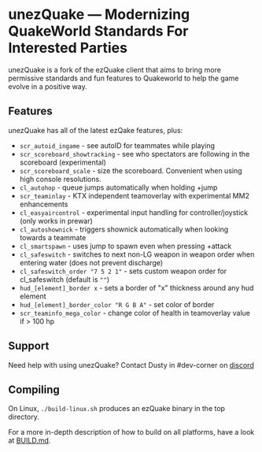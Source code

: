 # unezQuake — Modernizing QuakeWorld Standards For Interested Parties
unezQuake is a fork of the ezQuake client that aims to bring more permissive standards and fun features to Quakeworld to help the game evolve in a positive way.

## Features
unezQuake has all of the latest ezQake features, plus:

 * `scr_autoid_ingame` - see autoID for teammates while playing  
 * `scr_scoreboard_showtracking` - see who spectators are following in the scoreboard (experimental)
 * `scr_scoreboard_scale` - size the scoreboard. Convenient when using high console resolutions.
 * `cl_autohop` - queue jumps automatically when holding +jump
 * `scr_teaminlay` - KTX independent teamoverlay with experimental MM2 enhancements
 * `cl_easyaircontrol` - experimental input handling for controller/joystick (only works in prewar)
 * `cl_autoshownick` - triggers shownick automatically when looking towards a teammate  
 * `cl_smartspawn` - uses jump to spawn even when pressing +attack  
 * `cl_safeswitch` - switches to next non-LG weapon in weapon order when entering water (does not prevent discharge)  
 * `cl_safeswitch_order "7 5 2 1"` - sets custom weapon order for cl_safeswitch (default is `""`)
 * `hud_[element]_border x` - sets a border of "x" thickness around any hud element  
 * `hud_[element]_border_color "R G B A"` - set color of border
 * `scr_teaminfo_mega_color` - change color of health in teamoverlay value if > 100 hp

## Support

Need help with using unezQuake? Contact Dusty in #dev-corner on [discord][discord]

## Compiling

On Linux, `./build-linux.sh` produces an ezQuake binary in the top directory. 

For a more in-depth description of how to build on all platforms, have a look at 
[BUILD.md](BUILD.md).


 [nQuake]: http://nquake.com/
 [webchat]: http://webchat.quakenet.org/?channels=#ezquake
 [IRC]: irc://irc.quakenet.org/#ezquake
 [forum]: http://www.quakeworld.nu/forum/8
 [qtv]: http://qtv.quakeworld.nu/
 [nightly]: https://builds.quakeworld.nu/ezquake/snapshots/
 [releases]: https://github.com/ezQuake/ezquake-source/releases
 [issues]: https://github.com/ezQuake/ezquake-source/issues
 [homepage]: https://ezquake.com
 [discord]: http://discord.quake.world/
